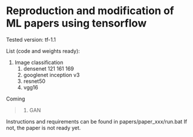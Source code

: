 # Reproduction and modification of ML papers using tensorflow

Tested version: tf-1.1

List (code and weights ready):
1. Image classification
    1. densenet 121 161 169
    2. googlenet inception v3
    3. resnet50
    4. vgg16

Coming
>1. GAN

Instructions and requirements can be found in papers/paper_xxx/run.bat If not, the paper is not ready yet.

